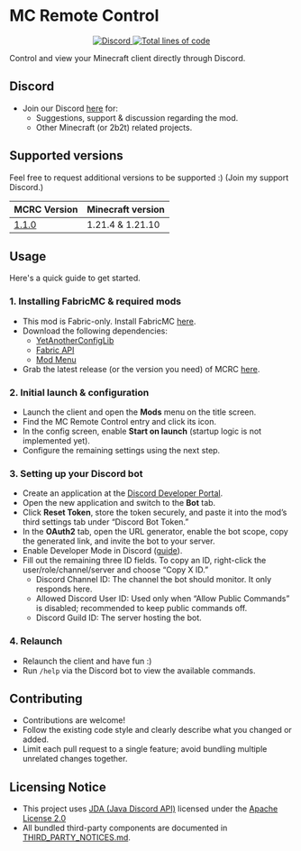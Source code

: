 # MC Remote Control

<div align="center">
  <a href="https://discord.gg/2b2tism">
    <img src="https://img.shields.io/discord/1340108466370641960?logo=discord" alt="Discord"/>
  </a>
  <a href="https://github.com/Cypphi/mc-remote-control">
    <img src="https://tokei.rs/b1/github/Cypphi/mc-remote-control?category=code" alt="Total lines of code"/>
  </a>
</div>

Control and view your Minecraft client directly through Discord.

## Discord
- Join our Discord [here](https://discord.gg/2b2tism) for:
  - Suggestions, support & discussion regarding the mod.
  - Other Minecraft (or 2b2t) related projects.

## Supported versions
Feel free to request additional versions to be supported :) (Join my support Discord.)

| MCRC Version                                                            | Minecraft version |
|-------------------------------------------------------------------------|-------------------|
| [1.1.0](https://github.com/Cypphi/mc-remote-control/releases/tag/1.1.0) | 1.21.4 & 1.21.10  |


## Usage
Here's a quick guide to get started.

### 1. Installing FabricMC & required mods
- This mod is Fabric-only. Install FabricMC [here](https://fabricmc.net/use/installer/).
- Download the following dependencies:
  - [YetAnotherConfigLib](https://modrinth.com/mod/yacl)
  - [Fabric API](https://modrinth.com/mod/fabric-api)
  - [Mod Menu](https://modrinth.com/mod/modmenu)
- Grab the latest release (or the version you need) of MCRC [here](https://github.com/Cypphi/mc-remote-control/releases).

### 2. Initial launch & configuration
- Launch the client and open the **Mods** menu on the title screen. 
- Find the MC Remote Control entry and click its icon.
- In the config screen, enable **Start on launch** (startup logic is not implemented yet).
- Configure the remaining settings using the next step.

### 3. Setting up your Discord bot
- Create an application at the [Discord Developer Portal](https://discord.com/developers/applications).
- Open the new application and switch to the **Bot** tab.
- Click **Reset Token**, store the token securely, and paste it into the mod’s third settings tab under “Discord Bot Token.”
- In the **OAuth2** tab, open the URL generator, enable the bot scope, copy the generated link, and invite the bot to your server.
- Enable Developer Mode in Discord ([guide](https://help.mee6.xyz/support/solutions/articles/101000482629-how-to-enable-developer-mode)).
- Fill out the remaining three ID fields. To copy an ID, right-click the user/role/channel/server and choose “Copy X ID.”
  - Discord Channel ID: The channel the bot should monitor. It only responds here.
  - Allowed Discord User ID: Used only when “Allow Public Commands” is disabled; recommended to keep public commands off.
  - Discord Guild ID: The server hosting the bot.

### 4. Relaunch
- Relaunch the client and have fun :)
- Run `/help` via the Discord bot to view the available commands.

## Contributing
- Contributions are welcome!
- Follow the existing code style and clearly describe what you changed or added.
- Limit each pull request to a single feature; avoid bundling multiple unrelated changes together.

## Licensing Notice
- This project uses [JDA (Java Discord API)](https://github.com/discord-jda/JDA)
  licensed under the [Apache License 2.0](https://www.apache.org/licenses/LICENSE-2.0)
- All bundled third-party components are documented in [THIRD_PARTY_NOTICES.md](https://github.com/Cypphi/mc-remote-control/blob/1.21.4/THIRD_PARTY_NOTICES.md).
